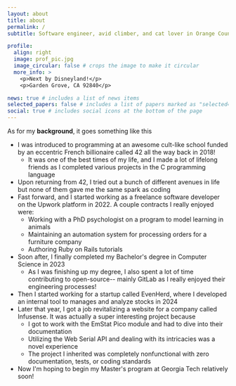 ```yaml
---
layout: about
title: about
permalink: /
subtitle: Software engineer, avid climber, and cat lover in Orange County

profile:
  align: right
  image: prof_pic.jpg
  image_circular: false # crops the image to make it circular
  more_info: >
    <p>Next by Disneyland!</p>
    <p>Garden Grove, CA 92840</p>

news: true # includes a list of news items
selected_papers: false # includes a list of papers marked as "selected={true}"
social: true # includes social icons at the bottom of the page
---
```


As for my **background**, it goes something like this

- I was introduced to programming at an awesome cult-like school funded by an eccentric French billionaire called 42 all the way back in 2018!
  - It was one of the best times of my life, and I made a lot of lifelong friends as I completed various projects in the C programming language
- Upon returning from 42, I tried out a bunch of different avenues in life but none of them gave me the same spark as coding
- Fast forward, and I started working as a freelance software developer on the Upwork platform in 2022. A couple contracts I really enjoyed were:
  - Working with a PhD psychologist on a program to model learning in animals
  - Maintaining an automation system for processing orders for a furniture company
  - Authoring Ruby on Rails tutorials
- Soon after, I finally completed my Bachelor's degree in Computer Science in 2023
  - As I was finishing up my degree, I also spent a lot of time contributing to open-source-- mainly GitLab as I really enjoyed their engineering processes!
- Then I started working for a startup called EvenHerd, where I developed an internal tool to manages and analyze stocks in 2024
- Later that year, I got a job revitalizing a website for a company called Infusense. It was actually a super interesting project because
  - I got to work with the EmStat Pico module and had to dive into their documentation
  - Utilizing the Web Serial API and dealing with its intricacies was a novel experience
  - The project I inherited was completely nonfunctional with zero documentation, tests, or coding standards
- Now I'm hoping to begin my Master's program at Georgia Tech relatively soon!
